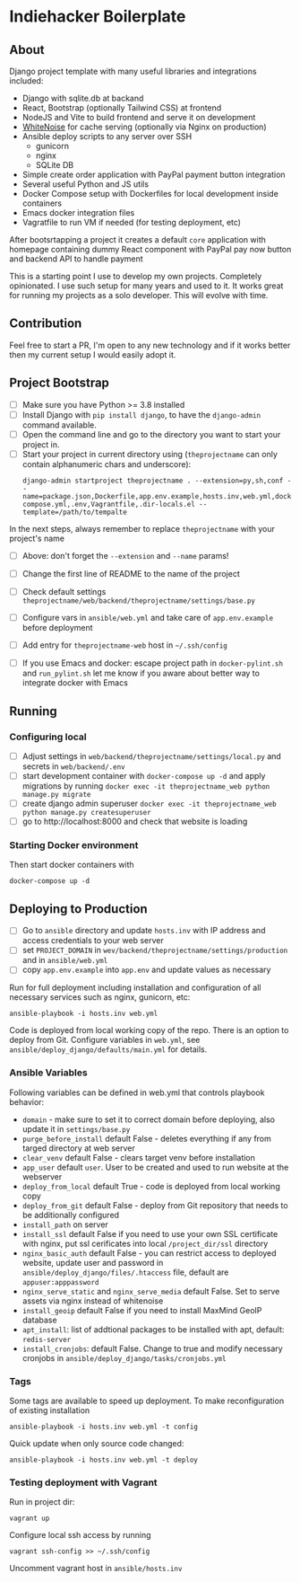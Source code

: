 # Indiehacker Boilerplate

## About

Django project template with many useful libraries and integrations included:
 - Django with sqlite.db at backand
 - React, Bootstrap (optionally Tailwind CSS) at frontend
 - NodeJS and Vite to build frontend and serve it on development
 - [WhiteNoise](http://whitenoise.evans.io/en/stable/) for cache serving (optionally via Nginx on production)
 - Ansible deploy scripts to any server over SSH
   - gunicorn
   - nginx
   - SQLite DB
 - Simple create order application with PayPal payment button integration
 - Several useful Python and JS utils
 - Docker Compose setup with Dockerfiles for local development inside containers
 - Emacs docker integration files
 - Vagratfile to run VM if needed (for testing deployment, etc)

After bootsrtapping a project it creates a default `core` application with homepage containing dummy React component with PayPal pay now button and backend API to handle payment

This is a starting point I use to develop my own projects. Completely opinionated. I use such setup for many years and used to it. It works great for running my projects as a solo developer. This will evolve with time.

## Contribution

Feel free to start a PR, I'm open to any new technology and if it works better then my current setup I would easily adopt it.

## Project Bootstrap

- [ ] Make sure you have Python >= 3.8 installed
- [ ] Install Django with `pip install django`, to have the `django-admin` command available.
- [ ] Open the command line and go to the directory you want to start your project in.
- [ ] Start your project in current directory using (`theprojectname` can only contain alphanumeric chars and underscore):
    ```
    django-admin startproject theprojectname . --extension=py,sh,conf --name=package.json,Dockerfile,app.env.example,hosts.inv,web.yml,docker-compose.yml,.env,Vagrantfile,.dir-locals.el --template=/path/to/tempalte
    ```

In the next steps, always remember to replace `theprojectname` with your project's name
- [ ] Above: don't forget the `--extension` and `--name` params!
- [ ] Change the first line of README to the name of the project
- [ ] Check default settings `theprojectname/web/backend/theprojectname/settings/base.py`
- [ ] Configure vars in `ansible/web.yml` and take care of `app.env.example` before deployment
- [ ] Add entry for `theprojectname-web` host in `~/.ssh/config`
- [ ] If you use Emacs and docker: escape project path in `docker-pylint.sh` and `run_pylint.sh` let me know if you aware about better way to integrate docker with Emacs


## Running

### Configuring local

- [ ] Adjust settings in `web/backend/theprojectname/settings/local.py` and secrets in `web/backend/.env`
- [ ] start development container with `docker-compose up -d` and apply migrations by running `docker exec -it theprojectname_web python manage.py migrate`
- [ ] create django admin superuser `docker exec -it theprojectname_web python manage.py createsuperuser`
- [ ] go to http://localhost:8000 and check that website is loading

### Starting Docker environment

Then start docker containers with

    docker-compose up -d

## Deploying to Production

- [ ] Go to `ansible` directory and update `hosts.inv` with IP address and access credentials to your web server
- [ ] set `PROJECT_DOMAIN` in `wev/backend/theprojectname/settings/production` and in `ansible/web.yml`
- [ ] copy `app.env.example` into `app.env` and update values as necessary

Run for full deployment including installation and configuration of all necessary services such as nginx, gunicorn, etc:

    ansible-playbook -i hosts.inv web.yml


Code is deployed from local working copy of the repo. There is an option to deploy from Git. Configure variables in `web.yml`, see `ansible/deploy_django/defaults/main.yml` for details.

### Ansible Variables

Following variables can be defined in web.yml that controls playbook behavior:

- `domain` - make sure to set it to correct domain before deploying, also update it in `settings/base.py`
- `purge_before_install` default False - deletes everything if any from targed directory at web server
- `clear_venv` default False - clears target venv before installation
- `app_user` default `user`. User to be created and used to run website at the webserver
- `deploy_from_local` default True - code is deployed from local working copy
- `deploy_from_git` default False - deploy from Git repository that needs to be additionally configured
- `install_path` on server
- `install_ssl` default False if you need to use your own SSL certificate with nginx, put ssl cerificates into local `/project_dir/ssl` directory
- `nginx_basic_auth` default False - you can restrict access to deployed website, update user and password in `ansible/deploy_django/files/.htaccess` file, default are `appuser:apppassword`
- `nginx_serve_static` and `nginx_serve_media` default False. Set to serve assets via nginx instead of whitenoise
- `install_geoip` default False if you need to install MaxMind GeoIP database
- `apt_install`: list of addtional packages to be installed with apt, default: `redis-server`
- `install_cronjobs`: default False. Change to true and modify necessary cronjobs in `ansible/deploy_django/tasks/cronjobs.yml`

### Tags

Some tags are available to speed up deployment. To make reconfiguration of existing installation

    ansible-playbook -i hosts.inv web.yml -t config


Quick update when only source code changed:

    ansible-playbook -i hosts.inv web.yml -t deploy


### Testing deployment with Vagrant

Run in project dir:

    vagrant up

Configure local ssh access by running

    vagrant ssh-config >> ~/.ssh/config

Uncomment vagrant host in `ansible/hosts.inv`
